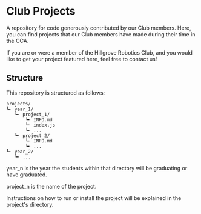 
# Club Projects
A repository for code generously contributed by our Club members. Here, you can find projects that our Club members have made during their time in the CCA. 

If you are or were a member of the Hillgrove Robotics Club, and you would like to get your project featured here, feel free to contact us!





## Structure
This repository is structured as follows: 
```
projects/
┗╸ year_1/
   ┗╸ project_1/
       ┗╸ INFO.md
       ┗╸ index.js
       ┗╸ ...
   ┗╸ project_2/
       ┗╸ INFO.md
       ┗╸ ...
┗╸ year_2/
   ┗╸ ...
```
year_n is the year the students within that directory will be graduating or have graduated.

project_n is the name of the project.

Instructions on how to run or install the project will be explained in the project's directory.

